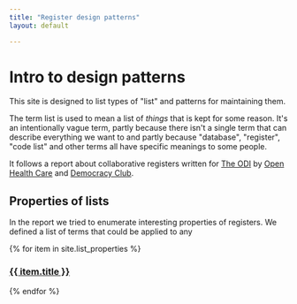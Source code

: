 ```yaml
---
title: "Register design patterns"
layout: default

---
```

# Intro to design patterns

This site is designed to list types of "list" and patterns for maintaining them.

The term list is used to mean a list of _things_ that is kept for some reason. It's an intentionally vague term, partly because there isn't a single term that can describe everything we want to and partly because "database", "register", "code list" and other terms all have specific meanings to some people.

It follows a report about collaborative registers written for [The ODI][odi] by [Open Health Care][ohc] and [Democracy Club][dc].

## Properties of lists

In the report we tried to enumerate interesting properties of registers. We defined a list of terms that could be applied to any

{% for item in site.list_properties %}
<h3><a href="{{ site.baseurl }}{{ item.url }}">{{ item.title }}</a></h3>
{% endfor %}






[odi]: https://theodi.org/
[ohc]: http://openhealthcare.org.uk/
[dc]: https://democracyclub.org.uk

